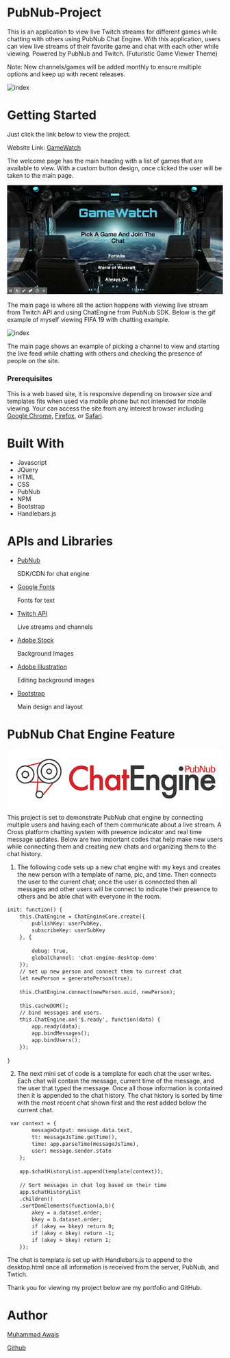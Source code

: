 # PubNub-Project

This is an application to view live Twitch streams for different games while chatting with others using PubNub Chat Engine. With this application, users can view live streams of their favorite game and chat with each other while viewing. Powered by PubNub and Twitch. (Futuristic Game Viewer Theme)

Note: New channels/games will be added monthly to ensure multiple options and keep up with recent releases. 

![index](images/Screen1.png)

# Getting Started

Just click the link below to view the project.

Website Link: [GameWatch](https://mawais54013.github.io/PubNub-Project/)

The welcome page has the main heading with a list of games that are available to view. With a custom button design, once clicked the user will be taken to the main page. 

![Homepage](images/gif1.gif)

The main page is where all the action happens with viewing live stream from Twitch API and using ChatEngine from PubNub SDK. Below is the gif example of myself viewing FIFA 19 with chatting example.

![index](images/gif2.gif)

The main page shows an example of picking a channel to view and starting the live feed while chatting with others and checking the presence of people on the site. 

### Prerequisites

This is a web based site, it is responsive depending on browser size and templates fits when used via mobile phone but not intended for mobile viewing. Your can access the site from any interest browser including [Google Chrome](https://www.google.com/chrome/), [Firefox](https://www.mozilla.org/en-US/firefox/new/), or [Safari](https://www.apple.com/safari/). 

# Built With

* Javascript
* JQuery
* HTML
* CSS
* PubNub
* NPM
* Bootstrap
* Handlebars.js

# APIs and Libraries
* [PubNub](https://www.pubnub.com/)
    
    SDK/CDN for chat engine

* [Google Fonts](https://fonts.google.com/)

    Fonts for text

* [Twitch API](https://dev.twitch.tv/)

    Live streams and channels

* [Adobe Stock](https://stock.adobe.com/uk/)

    Background Images

* [Adobe Illustration](https://www.adobe.com/products/illustrator.html)

    Editing background images

* [Bootstrap](https://getbootstrap.com/)

    Main design and layout

# PubNub Chat Engine Feature

![ChatEngine](images/img3.png)

This project is set to demonstrate PubNub chat engine by connecting multiple users and having each of them communicate about a live stream. A Cross platform chatting system with presence indicator and real time message updates. Below are two important codes that help make new users while connecting them and creating new chats and organizing them to the chat history.

1) The following code sets up a new chat engine with my keys and creates the new person with a template of name, pic, and time. Then connects the user to the current chat; once the user is connected then all messages and other users will be connect to indicate their presence to others and be able chat with everyone in the room. 

```
init: function() {
    this.ChatEngine = ChatEngineCore.create({
        publishKey: userPubKey,
        subscribeKey: userSubKey
    }, {
        
        debug: true,
        globalChannel: 'chat-engine-desktop-demo'
    });
    // set up new person and connect them to current chat
    let newPerson = generatePerson(true);

    this.ChatEngine.connect(newPerson.uuid, newPerson);

    this.cacheDOM();
    // bind messages and users.
    this.ChatEngine.on('$.ready', function(data) {
        app.ready(data);
        app.bindMessages();
        app.bindUsers();
    });

}
```

2) The next mini set of code is a template for each chat the user writes. Each chat will contain the message, current time of the message, and the user that typed the message. Once all those information is contained then it is appended to the chat history. The chat history is sorted by time with the most recent chat shown first and the rest added below the current chat. 

```
 var context = {
        messageOutput: message.data.text,
        tt: messageJsTime.getTime(),
        time: app.parseTime(messageJsTime),
        user: message.sender.state
    };

    app.$chatHistoryList.append(template(context));

    // Sort messages in chat log based on their time
    app.$chatHistoryList
    .children()
    .sortDomElements(function(a,b){
        akey = a.dataset.order;
        bkey = b.dataset.order;
        if (akey == bkey) return 0;
        if (akey < bkey) return -1;
        if (akey > bkey) return 1;
    });
```

The chat is template is set up with Handlebars.js to append to the desktop.html once all information is received from the server, PubNub, and Twtich. 

Thank you for viewing my project below are my portfolio and GitHub.

# Author 

[Muhammad Awais](https://mawais54013.github.io/MAwais/)

[Github](https://github.com/mawais54013)